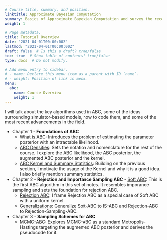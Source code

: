```yaml
---
# Course title, summary, and position.
linktitle: Approximate Bayesian Computation
summary: Basics of Approximate Bayesian Computation and survey the recent methods in the literature.
weight: 1

# Page metadata.
title: Tutorial Overview
date: "2021-04-01T00:00:00Z"
lastmod: "2021-04-01T00:00:00Z"
draft: false  # Is this a draft? true/false
toc: true  # Show table of contents? true/false
type: docs  # Do not modify.

# Add menu entry to sidebar.
# - name: Declare this menu item as a parent with ID `name`.
# - weight: Position of link in menu.
menu:
  abc:
    name: Course Overview
    weight: 1
---
```


I will talk about the key algorithms used in ABC, some of the ideas surrounding simulator-based models, how to code them, and some of the most recent advancements in the field.

- Chapter 1 - **Foundations of ABC**
    - [What is ABC](/ramblings/approximate-bayesian-computation/01-what-is-abc): Introduces the problem of estimating the parameter posterior with an intractable likelihood.
    - [ABC Densities](/ramblings/approximate-bayesian-computation/02-abc-densities): Sets the notation and nomenclature for the rest of the course. I explore the ABC likelihood, the ABC posterior, the augmented ABC posterior and the kernel. 
    - [ABC Kernel and Summary Statistics](/ramblings/approximate-bayesian-computation/03-kernel-properties-summary-statistics): Building on the previous section, I motivate the usage of the Kernel and why it is a good idea. I also briefly mention summary statistics. 
- Chapter 2 - **Rejection and Importance Sampling ABC**
      - [Soft ABC](/ramblings/approximate-bayesian-computation/04-soft-abc): This is the first ABC algorithm in this set of notes. It resembles imporance sampling and sets the foundation for rejection ABC.
    - [Rejection ABC](/ramblings/approximate-bayesian-computation/05-rejection-abc): I frame Rejection ABC as a special case of Soft ABC with a uniform kernel. 
    - [Generalizations](/ramblings/approximate-bayesian-computation/06-generalizations): Generalize Soft-ABC to IS-ABC and Rejection-ABC to Rejection-Sampling-ABC.
- Chapter 3 - **Sampling Schemes for ABC**
    - [MCMC-ABC](/ramblings/approximate-bayesian-computation/06-mcmc-abc): Explores MCMC-ABC as a standard Metropolis-Hastings targeting the augmented ABC posterior and derives the pseudocode for it.
